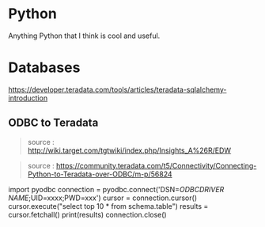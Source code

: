 # Python
Anything Python that I think is cool and useful.

# Databases
https://developer.teradata.com/tools/articles/teradata-sqlalchemy-introduction

## ODBC to Teradata

  > source : http://wiki.target.com/tgtwiki/index.php/Insights_A%26R/EDW
  
  > source : https://community.teradata.com/t5/Connectivity/Connecting-Python-to-Teradata-over-ODBC/m-p/56824
  
  import pyodbc
  connection = pyodbc.connect('DSN=_ODBCDRIVER NAME_;UID=xxxx;PWD=xxx')
  cursor = connection.cursor()
  cursor.execute("select top 10 * from schema.table")
  results = cursor.fetchall()
  print(results)
  connection.close()

